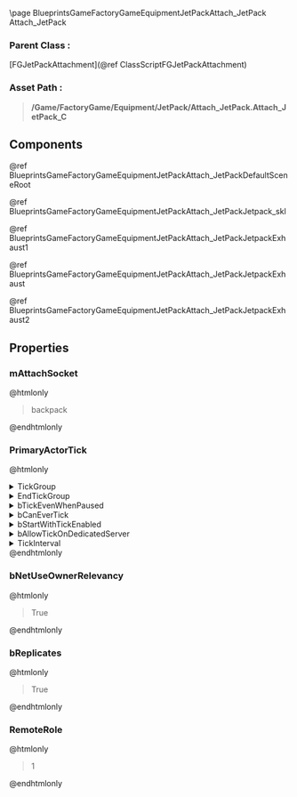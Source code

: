 \page BlueprintsGameFactoryGameEquipmentJetPackAttach_JetPack Attach_JetPack
### Parent Class :
[FGJetPackAttachment](@ref ClassScriptFGJetPackAttachment)
### Asset Path :
<b><blockquote>/Game/FactoryGame/Equipment/JetPack/Attach_JetPack.Attach_JetPack_C</blockquote></b>
## Components

@ref BlueprintsGameFactoryGameEquipmentJetPackAttach_JetPackDefaultSceneRoot

@ref BlueprintsGameFactoryGameEquipmentJetPackAttach_JetPackJetpack_skl

@ref BlueprintsGameFactoryGameEquipmentJetPackAttach_JetPackJetpackExhaust1

@ref BlueprintsGameFactoryGameEquipmentJetPackAttach_JetPackJetpackExhaust

@ref BlueprintsGameFactoryGameEquipmentJetPackAttach_JetPackJetpackExhaust2

## Properties

### mAttachSocket
@htmlonly
<blockquote>backpack</blockquote>
@endhtmlonly

### PrimaryActorTick
@htmlonly
<details>
 <summary>TickGroup</summary>
<blockquote>0</blockquote>
</details>
<details>
 <summary>EndTickGroup</summary>
<blockquote>0</blockquote>
</details>
<details>
 <summary>bTickEvenWhenPaused</summary>
<blockquote>False</blockquote>
</details>
<details>
 <summary>bCanEverTick</summary>
<blockquote>True</blockquote>
</details>
<details>
 <summary>bStartWithTickEnabled</summary>
<blockquote>False</blockquote>
</details>
<details>
 <summary>bAllowTickOnDedicatedServer</summary>
<blockquote>True</blockquote>
</details>
<details>
 <summary>TickInterval</summary>
<blockquote>0</blockquote>
</details>
@endhtmlonly

### bNetUseOwnerRelevancy
@htmlonly
<blockquote>True</blockquote>
@endhtmlonly

### bReplicates
@htmlonly
<blockquote>True</blockquote>
@endhtmlonly

### RemoteRole
@htmlonly
<blockquote>1</blockquote>
@endhtmlonly

